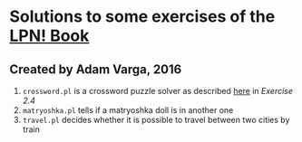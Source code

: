 # Solutions to some exercises of the [LPN! Book](http://www.learnprolognow.org/lpnpage.php?pageid=top)
## Created by Adam Varga, 2016

1. `crossword.pl` is a crossword puzzle solver as described [here](http://www.learnprolognow.org/lpnpage.php?pagetype=html&pageid=lpn-htmlse7)
in *Exercise 2.4*
2. `matryoshka.pl` tells if a matryoshka doll is in another one
3. `travel.pl` decides whether it is possible to travel between two cities 
by train